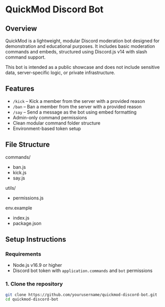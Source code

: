 # QuickMod Discord Bot

## Overview
QuickMod is a lightweight, modular Discord moderation bot designed for demonstration and educational purposes. It includes basic moderation commands and embeds, structured using Discord.js v14 with slash command support.

This bot is intended as a public showcase and does not include sensitive data, server-specific logic, or private infrastructure.

## Features
- `/kick` – Kick a member from the server with a provided reason
- `/ban` – Ban a member from the server with a provided reason
- `/say` – Send a message as the bot using embed formatting
- Admin-only command permissions
- Clean modular command folder structure
- Environment-based token setup

## File Structure
commands/
- ban.js
- kick.js
- say.js

utils/
- permissions.js

env.example
- index.js
- package.json

## Setup Instructions

### Requirements
- Node.js v16.9 or higher
- Discord bot token with `application.commands` and `bot` permissions

### 1. Clone the repository
```bash
git clone https://github.com/yourusername/quickmod-discord-bot.git
cd quickmod-discord-bot
